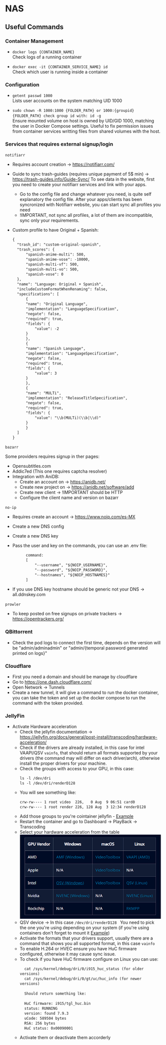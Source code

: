 # NAS

## Useful Commands

### Container Management
- `docker logs {CONTAINER_NAME}`  
  Check logs of a running container

- `docker exec -it {CONTAINER_SERVICE_NAME} id`  
  Check which user is running inside a container

### Configuration
- `getent passwd 1000`  
  Lists user accounts on the system matching UID 1000
  
- `sudo chown -R 1000:1000 {FOLDER_PATH} or 1000:{groupid} {FOLDER_PATH} check group id with: id -g`  
  Ensure mounted volume on host is owned by UID/GID 1000, matching the user in Docker Compose settings. Useful to fix permission issues from container services writting files from shared volumes with the host.

### Services that requires external signup/login
`notifiarr`
  
  - Requires account creation -> https://notifiarr.com/
  - Guide to sync trash-guides (requires unique payment of 5$ min) -> https://trash-guides.info/Guide-Sync/
  To see data in the website, first you need to create your notifiarr services and link with your apps.
    - Go to the config file and change whatever you need, is quite self explanatory the config file.
  After your apps/clients has been syncronized with Notifiarr website, you can start sync all profiles you need
    - !IMPORTANT, not sync all profiles, a lot of them are incompatible, sync only your requirements.

  - Custom profile to have Original + Spanish:
    ```
    {
      "trash_id": "custom-original-spanish",
      "trash_scores": {
          "spanish-anime-multi": 500,
          "spanish-anime-vose": -10000,
          "spanish-multi-vf": 500,
          "spanish-multi-vo": 500,
          "spanish-vose": 0
      },
      "name": "Language: Original + Spanish",
      "includeCustomFormatWhenRenaming": false,
      "specifications": [
          {
          "name": "Original Language",
          "implementation": "LanguageSpecification",
          "negate": false,
          "required": true,
          "fields": {
              "value": -2
          }
          },
          {
          "name": "Spanish Language",
          "implementation": "LanguageSpecification",
          "negate": false,
          "required": true,
          "fields": {
              "value": 3
          }
          },
          {
          "name": "MULTi",
          "implementation": "ReleaseTitleSpecification",
          "negate": false,
          "required": true,
          "fields": {
              "value": "\\b(MULTi)(\\b|\\d)"
          }
          }
      ]
    }

  `bazarr` 

  Some providers requires signup in ther pages:

  - Opensubtitles.com
  - Addic7ed (This one requires captcha resolver)
  - Integration with AniDB:
      - Create an account on -> https://anidb.net/
      - Create new project on -> https://anidb.net/software/add
      - Create new client -> !IMPORTANT should be HTTP
      - Configure the client name and version on bazarr

  `no-ip` 

  - Requires create an account -> https://www.noip.com/es-MX
  - Create a new DNS config
  - Create a new DNS key
  - Pass the user and key on the commands, you can use an .env file:

              command:
              [
                  "--username", "${NOIP_USERNAME}",
                  "--password", "${NOIP_PASSWORD}",
                  "--hostnames", "${NOIP_HOSTNAMES}"
              ]
    
- If you use DNS key hostname should be generic not your DNS -> all.ddnskey.com


`prowler`

- To keep posted on free signups on private trackers -> https://opentrackers.org/


### QBittorrent
 - Check the pod logs to connect the first time, depends on the version will be "admin/adminadmin" or "admin/{temporal password generated printed on logs}"

### Cloudflare
- First you need a domain and should be manage by cloudflare
- Go to https://one.dash.cloudflare.com/
- Open Network -> Tunnels
- Create a new tunnel, it will give a command to run the docker container, you can take the token and set up the docker compose to run the command with the token provided.

### JellyFin
  - Activate Hardware acceleration
    - Check the jellyfin documentation -> https://jellyfin.org/docs/general/post-install/transcoding/hardware-acceleration/
    - Check if the drivers are already installed, in this case for intel VAAPI/QSV ```vainfo```, that should return all formats supported by your drivers (the command may will differ on each driver/arch), otherwise install the proper drivers for your machine.
    - Check the groups with access to your GPU, in this case:
        ``` 
        ls -l /dev/dri
        ls -l /dev/dri/renderD128
    - You will see something like:
        ```
        crw-rw---- 1 root video  226,   0 Aug  9 06:51 card0
        crw-rw---- 1 root render 226, 128 Aug  3 12:34 renderD128
    - Add those groups to you're cointainer jellyfin - [Example](https://github.com/adrims/nas/blob/master/mediaserver/docker-compose.yml#L97)
    - Restart the container and go to Dashboard -> PlayBack -> Transcoding
    - Select your hardware acceleration from the table ![GPU Table](documentation\images\GPU-table.png)
    - QSV device -> In this case ```/dev/dri/renderD128 ``` You need to pick the one you're using depending on your system (if you're using containers don't forget to mount it [Example](https://github.com/adrims/nas/blob/master/mediaserver/docker-compose.yml#L95))
    - Activate the formats that your drivers support, usually there are a command that shows you all supported format, in this case ```vainfo```
    - To enable H.264 or HVEC ensure you have HuC firmware configured, otherwise it may cause sync issue.
    - To check if you have HuC firmware configure on Linux you can use:
      ```
        cat /sys/kernel/debug/dri/0/i915_huc_status (for older versions)
        cat /sys/kernel/debug/dri/0/gt/uc/huc_info (for newer versions)

        Should return something lke:

        HuC firmware: i915/tgl_huc.bin
        status: RUNNING
        version: found 7.9.3
        uCode: 589504 bytes
        RSA: 256 bytes
        HuC status: 0x00090001
    - Activate them or deactivate them accorderly
        



